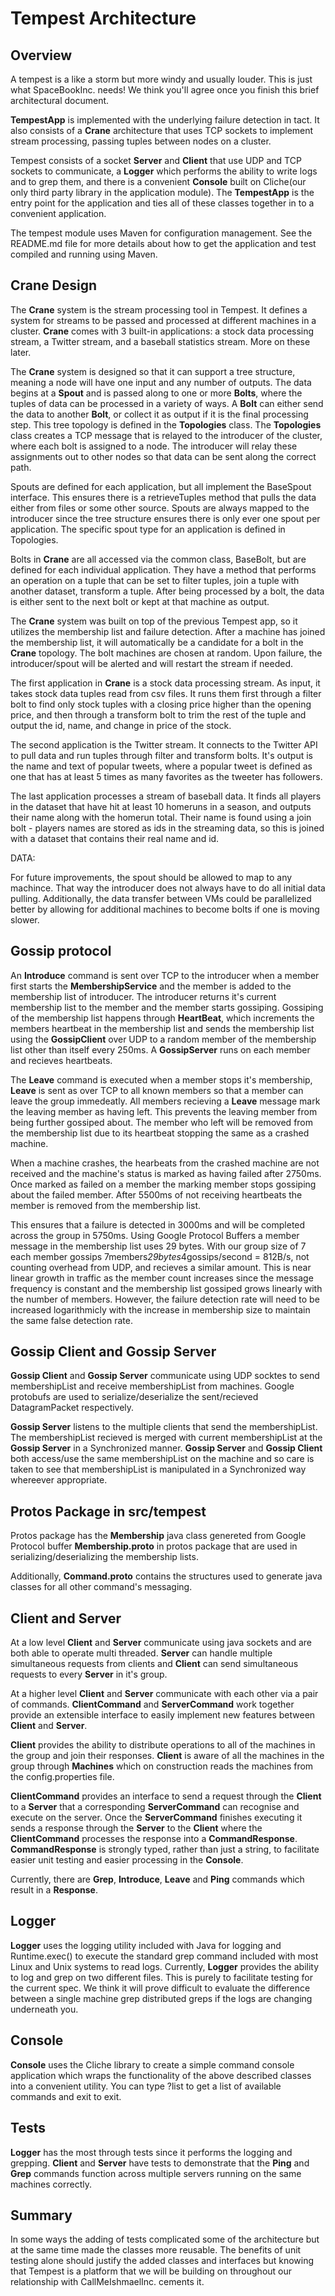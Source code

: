Tempest Architecture
====================

Overview
--------

A tempest is a like a storm but more windy and usually louder.  This is just what SpaceBookInc. needs!
We think you'll agree once you finish this brief architectural document.

**TempestApp** is implemented with the underlying failure detection in tact. It also consists of a **Crane** architecture that uses TCP sockets
 to implement stream processing, passing tuples between nodes on a cluster.

Tempest consists of a socket **Server** and **Client** that use UDP and TCP sockets to communicate, a **Logger** which performs the ability to
write logs and to grep them, and there is a convenient **Console** built on Cliche(our only third party library
in the application module). The **TempestApp** is the entry point for the application and ties all of these classes
together in to a convenient application.

The tempest module uses Maven for configuration management.  See the README.md file for more details about how to
get the application and test compiled and running using Maven.


Crane Design
--------

The **Crane** system is the stream processing tool in Tempest. It defines a system for streams to be
passed and processed at different machines in a cluster. **Crane** comes with 3 built-in applications:
a stock data processing stream, a Twitter stream, and a baseball statistics stream. More on these later.

The **Crane** system is designed so that it can support a tree structure, meaning a node will have one input and any number
of outputs. The data begins at a **Spout** and is passed
along to one or more **Bolts**, where the tuples of data can be processed in a variety of ways. A **Bolt** can either
send the data to another **Bolt**, or collect it as output if it is the final processing step. This tree topology is defined in the
**Topologies** class. The **Topologies** class creates a TCP message that is relayed to the introducer of the cluster, where each
bolt is assigned to a node. The introducer will relay these assignments out to other nodes so that data can be sent along the correct path.

Spouts are defined for each application, but all implement the BaseSpout interface. This ensures there is a retrieveTuples method that pulls
the data either from files or some other source. Spouts are always mapped to the introducer since the tree structure ensures there is only ever
one spout per application. The specific spout type for an application is defined in Topologies.

Bolts in **Crane** are all accessed via the common class, BaseBolt, but are defined for each individual application. They have a method that performs
an operation on a tuple that can be set to filter tuples, join a tuple with another dataset, transform a tuple. After being processed by a bolt, the data
is either sent to the next bolt or kept at that machine as output.

The **Crane** system was built on top of the previous Tempest app, so it utilizes the membership list and failure detection. After a machine
has joined the membership list, it will automatically be a candidate for a bolt in the **Crane** topology. The bolt machines are chosen at random. Upon failure,
the introducer/spout will be alerted and will restart the stream if needed.

The first application in **Crane** is a stock data processing stream. As input, it takes stock data tuples read from csv files. It runs them first through a filter
bolt to find only stock tuples with a closing price higher than the opening price, and then through a transform bolt to trim the rest of the tuple and output the
id, name, and change in price of the stock.

The second application is the Twitter stream. It connects to the Twitter API to pull data and run tuples through filter and transform bolts.
It's output is the name and text of popular tweets, where a popular tweet is defined as one that has at least 5 times as many favorites as the
tweeter has followers.

The last application processes a stream of baseball data. It finds all players in the dataset that have hit at least 10 homeruns in a season, and outputs
their name along with the homerun total. Their name is found using a join bolt - players names are stored as ids in the streaming data, so this
is joined with a dataset that contains their real name and id.

DATA:

For future improvements, the spout should be allowed to map to any machince. That way the introducer does not always have to do all initial data pulling.
Additionally, the data transfer between VMs could be parallelized better by allowing for additional machines to become bolts if one is moving
slower.


Gossip protocol
---------------
An **Introduce** command is sent over TCP to the introducer when a member first starts the **MembershipService** and the member is added to the 
membership list of introducer. The introducer returns it's current membership list to the member and the member starts gossiping.
Gossiping of the membership list happens through **HeartBeat**, which increments the members heartbeat in the membership list and sends
the membership list using the **GossipClient** over UDP to a random member of the membership list other than itself every 250ms. 
A **GossipServer** runs on each member and recieves heartbeats. 

The **Leave** command is executed when a member stops it's membership, **Leave** is sent as over TCP to 
all known members so that a member can leave the group immedeatly. All members recieving a **Leave** message 
mark the leaving member as having left.  This prevents the leaving member from being further gossiped about.
The member who left will be removed from the membership list due to its heartbeat stopping the same as a crashed machine.

When a machine crashes, the hearbeats from the crashed machine are not received and the machine's 
status is marked as having failed after 2750ms. Once marked as failed on a member the marking member stops gossiping 
about the failed member. After 5500ms of not receiving heartbeats the member is removed from the membership list.

This ensures that a failure is detected in 3000ms and will be completed across the group in 5750ms. Using Google
Protocol Buffers a member message in the membership list uses 29 bytes. With our group size of 7 each member gossips
7members*29bytes*4gossips/second = 812B/s, not counting overhead from UDP, and recieves a similar amount. This is 
near linear growth in traffic as the member count increases since the message frequency is 
constant and the membership list gossiped grows linearly with the number of members. However, the failure detection
rate will need to be increased logarithmicly with the increase in membership size to maintain the same
false detection rate.

Gossip Client and Gossip Server
-------------------------------
**Gossip Client** and **Gossip Server** communicate using UDP socktes to send membershipList and receive membershipList from machines.
Google protobufs are used to serialize/deserialize the sent/recieved DatagramPacket respectively.

**Gossip Server** listens to the multiple clients that send the membershipList. The membershipList recieved is merged with current membershipList at
the **Gossip Server** in a Synchronized manner. **Gossip Server** and **Gossip Client** both access/use the same membershipList on the machine
and so care is taken to see that membershipList is manipulated in a Synchronized way whereever appropriate.

Protos Package in src/tempest
-----------------------------

Protos package has the **Membership** java class genereted from Google Protocol buffer **Membership.proto** in protos package that are used in
serializing/deserializing the membership lists.

Additionally, **Command.proto** contains the structures used to generate java classes for all other command's messaging.


Client and Server
-----------------

At a low level **Client** and **Server** communicate using java sockets and are both able to operate multi threaded. **Server**
can handle multiple simultaneous requests from clients and **Client** can send simultaneous requests to every
**Server** in it's group.

At a higher level **Client** and **Server** communicate with each other via a pair of commands. **ClientCommand** and
**ServerCommand** work together provide an extensible interface to easily implement new features between
**Client** and **Server**.

**Client** provides the ability to distribute operations to all of the machines in the group and join their
responses. **Client** is aware of all the machines in the group through **Machines** which on construction
reads the machines from the config.properties file.

**ClientCommand** provides an interface to send a request through the **Client** to a **Server** that a
corresponding **ServerCommand** can recognise and execute on the server.  Once the **ServerCommand** finishes
executing it sends a response through the **Server** to the **Client** where the **ClientCommand** processes
the response into a **CommandResponse**. **CommandResponse** is strongly typed, rather than just a string, to
facilitate easier unit testing and easier processing in the **Console**.

Currently, there are **Grep**, **Introduce**, **Leave** and **Ping** commands which result in a **Response**.

Logger
-----

**Logger** uses the logging utility included with Java for logging and Runtime.exec() to execute the standard
grep command included with most Linux and Unix systems to read logs. Currently, **Logger** provides the
ability to log and grep on two different files.  This is purely to facilitate testing for the current spec.
We think it will prove difficult to evaluate the difference between a single machine grep distributed greps if the
logs are changing underneath you.

Console
-------

**Console** uses the Cliche library to create a simple command console application which wraps the functionality
of the above described classes into a convenient utility.  You can type ?list to get a list of available commands and
exit to exit.

Tests
-----
**Logger** has the most through tests since it performs the logging and grepping. **Client** and **Server** have tests
to demonstrate that the **Ping** and **Grep** commands function across multiple servers running on the same machines
correctly.


Summary
-------

In some ways the adding of tests complicated some of the architecture but at the same time made the classes more
reusable.  The benefits of unit testing alone should justify the added classes and interfaces but knowing that
Tempest is a platform that we will be building on throughout our relationship with CallMeIshmaelInc. cements it.